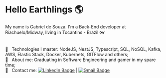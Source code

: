 # Hello Earthlings :earth_americas:

My name is Gabriel de Souza. I'm a Back-End developer at Riachuelo/Midway, living in Tocantins - Brazil :eyeglasses:

<br/> :crystal_ball: &nbsp; Technologies I master: NodeJS, NestJS, Typescript, SQL, NoSQL, Kafka, AWS, Elastic Stack, Docker, Kubernets, GITFlow and others;
<br/> :gem: &nbsp; About me: Graduating in Software Engineering and gamer in my spare time;
<br/> :email: &nbsp; Contact me: 
<a href="https://www.linkedin.com/in/gsouzap/" target="_blank">![Linkedin Badge](https://img.shields.io/badge/-GabrielSouza-blue?style=flat-square&logo=Linkedin&logoColor=white&link=https://www.linkedin.com/in/Gsouzap/)</a>
|
<a href="mailto:gsouzap.dev@gmail.com" target="_blank">![Gmail Badge](https://img.shields.io/badge/-gsouzap.dev@gmail.com-c14438?style=flat-square&logo=Gmail&logoColor=white&link=mailto:gsouzap.dev@gmail.com)</a>

